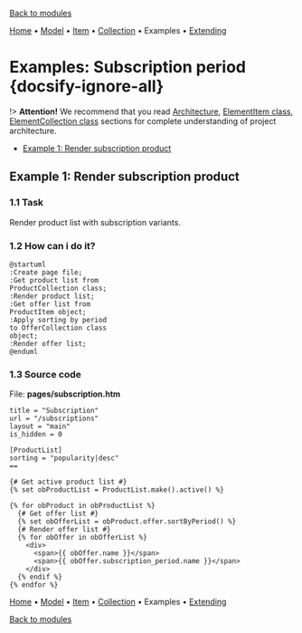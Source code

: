 [Back to modules](modules/home.md)

[Home](modules/subscription-period/home.md)
• [Model](modules/subscription-period/model/model.md)
• [Item](modules/subscription-period/item/item.md)
• [Collection](modules/subscription-period/collection/collection.md)
• Examples
• [Extending](modules/subscription-period/extending/extending.md)

# Examples: Subscription period {docsify-ignore-all}

!> **Attention!** We recommend that you read [Architecture](architecture/architecture), [ElementItem class](architecture/item-class/item-class.md),
[ElementCollection class](architecture/collection-class/collection-class.md) sections for complete understanding of  project architecture.

* [Example 1: Render subscription product](#example-1-render-subscription-product)

## Example 1: Render subscription product

### 1.1 Task

Render product list with subscription variants.

### 1.2 How can i do it?

```plantuml
@startuml
:Create page file;
:Get product list from
ProductCollection class;
:Render product list;
:Get offer list from
ProductItem object;
:Apply sorting by period
to OfferCollection class
object;
:Render offer list;
@enduml
```

### 1.3 Source code

File: **pages/subscription.htm**
```twig
title = "Subscription"
url = "/subscriptions"
layout = "main"
is_hidden = 0

[ProductList]
sorting = "popularity|desc"
==

{# Get active product list #}
{% set obProductList = ProductList.make().active() %}

{% for obProduct in obProductList %}
  {# Get offer list #}
  {% set obOfferList = obProduct.offer.sortByPeriod() %}
  {# Render offer list #}
  {% for obOffer in obOfferList %}
    <div>
      <span>{{ obOffer.name }}</span>
      <span>{{ obOffer.subscription_period.name }}</span>
    </div>
  {% endif %}
{% endfor %}
```

[Home](modules/subscription-period/home.md)
• [Model](modules/subscription-period/model/model.md)
• [Item](modules/subscription-period/item/item.md)
• [Collection](modules/subscription-period/collection/collection.md)
• Examples
• [Extending](modules/subscription-period/extending/extending.md)

[Back to modules](modules/home.md)
